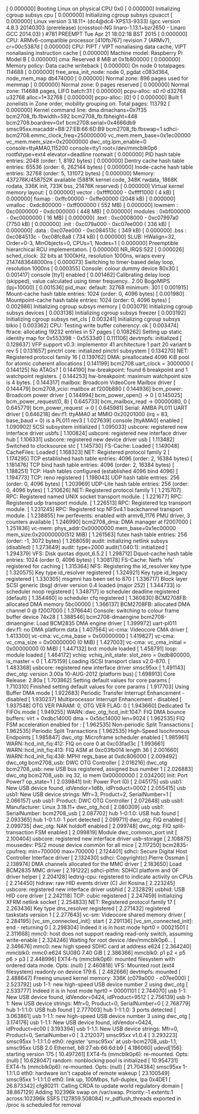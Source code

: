 [    0.000000] Booting Linux on physical CPU 0x0
[    0.000000] Initializing cgroup subsys cpu
[    0.000000] Initializing cgroup subsys cpuacct
[    0.000000] Linux version 3.18.11+ (dc4@dc4-XPS13-9333) (gcc version 4.8.3 20140303 (prerelease) (crosstool-NG linaro-1.13.1+bzr2650 - Linaro GCC 2014.03) ) #781 PREEMPT Tue Apr 21 18:02:18 BST 2015
[    0.000000] CPU: ARMv6-compatible processor [410fb767] revision 7 (ARMv7), cr=00c5387d
[    0.000000] CPU: PIPT / VIPT nonaliasing data cache, VIPT nonaliasing instruction cache
[    0.000000] Machine model: Raspberry Pi Model B
[    0.000000] cma: Reserved 8 MiB at 0x1b800000
[    0.000000] Memory policy: Data cache writeback
[    0.000000] On node 0 totalpages: 114688
[    0.000000] free_area_init_node: node 0, pgdat c083d364, node_mem_map db474000
[    0.000000]   Normal zone: 896 pages used for memmap
[    0.000000]   Normal zone: 0 pages reserved
[    0.000000]   Normal zone: 114688 pages, LIFO batch:31
[    0.000000] pcpu-alloc: s0 r0 d32768 u32768 alloc=1*32768
[    0.000000] pcpu-alloc: [0] 0 
[    0.000000] Built 1 zonelists in Zone order, mobility grouping on.  Total pages: 113792
[    0.000000] Kernel command line: dma.dmachans=0x7f35 bcm2708_fb.fbwidth=592 bcm2708_fb.fbheight=448 bcm2708.boardrev=0xf bcm2708.serial=0x4666db9 smsc95xx.macaddr=B8:27:EB:66:6D:B9 bcm2708_fb.fbswap=1 sdhci-bcm2708.emmc_clock_freq=250000000 vc_mem.mem_base=0x1ec00000 vc_mem.mem_size=0x20000000  dwc_otg.lpm_enable=0 console=ttyAMA0,115200 console=tty1 root=/dev/mmcblk0p6 rootfstype=ext4 elevator=deadline rootwait
[    0.000000] PID hash table entries: 2048 (order: 1, 8192 bytes)
[    0.000000] Dentry cache hash table entries: 65536 (order: 6, 262144 bytes)
[    0.000000] Inode-cache hash table entries: 32768 (order: 5, 131072 bytes)
[    0.000000] Memory: 437276K/458752K available (5881K kernel code, 348K rwdata, 1868K rodata, 336K init, 733K bss, 21476K reserved)
[    0.000000] Virtual kernel memory layout:
[    0.000000]     vector  : 0xffff0000 - 0xffff1000   (   4 kB)
[    0.000000]     fixmap  : 0xffc00000 - 0xffe00000   (2048 kB)
[    0.000000]     vmalloc : 0xdc800000 - 0xff000000   ( 552 MB)
[    0.000000]     lowmem  : 0xc0000000 - 0xdc000000   ( 448 MB)
[    0.000000]     modules : 0xbf000000 - 0xc0000000   (  16 MB)
[    0.000000]       .text : 0xc0008000 - 0xc07997a0   (7750 kB)
[    0.000000]       .init : 0xc079a000 - 0xc07ee000   ( 336 kB)
[    0.000000]       .data : 0xc07ee000 - 0xc084513c   ( 349 kB)
[    0.000000]        .bss : 0xc084513c - 0xc08fc8a8   ( 734 kB)
[    0.000000] SLUB: HWalign=32, Order=0-3, MinObjects=0, CPUs=1, Nodes=1
[    0.000000] Preemptible hierarchical RCU implementation.
[    0.000000] NR_IRQS:522
[    0.000026] sched_clock: 32 bits at 1000kHz, resolution 1000ns, wraps every 2147483648000ns
[    0.000073] Switching to timer-based delay loop, resolution 1000ns
[    0.000355] Console: colour dummy device 80x30
[    0.001417] console [tty1] enabled
[    0.001462] Calibrating delay loop (skipped), value calculated using timer frequency.. 2.00 BogoMIPS (lpj=10000)
[    0.001536] pid_max: default: 32768 minimum: 301
[    0.001915] Mount-cache hash table entries: 1024 (order: 0, 4096 bytes)
[    0.001980] Mountpoint-cache hash table entries: 1024 (order: 0, 4096 bytes)
[    0.002986] Initializing cgroup subsys memory
[    0.003079] Initializing cgroup subsys devices
[    0.003138] Initializing cgroup subsys freezer
[    0.003192] Initializing cgroup subsys net_cls
[    0.003241] Initializing cgroup subsys blkio
[    0.003362] CPU: Testing write buffer coherency: ok
[    0.003474] ftrace: allocating 19232 entries in 57 pages
[    0.108262] Setting up static identity map for 0x553398 - 0x5533d0
[    0.111106] devtmpfs: initialized
[    0.128637] VFP support v0.3: implementor 41 architecture 1 part 20 variant b rev 5
[    0.131657] pinctrl core: initialized pinctrl subsystem
[    0.134270] NET: Registered protocol family 16
[    0.139762] DMA: preallocated 4096 KiB pool for atomic coherent allocations
[    0.141199] bcm2708.uart_clock = 3000000
[    0.144125] No ATAGs?
[    0.144190] hw-breakpoint: found 6 breakpoint and 1 watchpoint registers.
[    0.144253] hw-breakpoint: maximum watchpoint size is 4 bytes.
[    0.144317] mailbox: Broadcom VideoCore Mailbox driver
[    0.144479] bcm2708_vcio: mailbox at f200b880
[    0.144936] bcm_power: Broadcom power driver
[    0.144994] bcm_power_open() -> 0
[    0.145025] bcm_power_request(0, 8)
[    0.645733] bcm_mailbox_read -> 00000080, 0
[    0.645779] bcm_power_request -> 0
[    0.645981] Serial: AMBA PL011 UART driver
[    0.646218] dev:f1: ttyAMA0 at MMIO 0x20201000 (irq = 83, base_baud = 0) is a PL011 rev3
[    1.027639] console [ttyAMA0] enabled
[    1.090902] SCSI subsystem initialized
[    1.095033] usbcore: registered new interface driver usbfs
[    1.100824] usbcore: registered new interface driver hub
[    1.106331] usbcore: registered new device driver usb
[    1.113482] Switched to clocksource stc
[    1.145730] FS-Cache: Loaded
[    1.149048] CacheFiles: Loaded
[    1.168323] NET: Registered protocol family 2
[    1.174295] TCP established hash table entries: 4096 (order: 2, 16384 bytes)
[    1.181476] TCP bind hash table entries: 4096 (order: 2, 16384 bytes)
[    1.188251] TCP: Hash tables configured (established 4096 bind 4096)
[    1.194773] TCP: reno registered
[    1.198043] UDP hash table entries: 256 (order: 0, 4096 bytes)
[    1.203969] UDP-Lite hash table entries: 256 (order: 0, 4096 bytes)
[    1.210626] NET: Registered protocol family 1
[    1.215707] RPC: Registered named UNIX socket transport module.
[    1.221677] RPC: Registered udp transport module.
[    1.226513] RPC: Registered tcp transport module.
[    1.231245] RPC: Registered tcp NFSv4.1 backchannel transport module.
[    1.238855] hw perfevents: enabled with armv6_1176 PMU driver, 3 counters available
[    1.246990] bcm2708_dma: DMA manager at f2007000
[    1.251836] vc-mem: phys_addr:0x00000000 mem_base=0x1ec00000 mem_size:0x20000000(512 MiB)
[    1.261563] futex hash table entries: 256 (order: -1, 3072 bytes)
[    1.268059] audit: initializing netlink subsys (disabled)
[    1.273649] audit: type=2000 audit(1.040:1): initialized
[    1.294379] VFS: Disk quotas dquot_6.5.2
[    1.298712] Dquot-cache hash table entries: 1024 (order 0, 4096 bytes)
[    1.308178] FS-Cache: Netfs 'nfs' registered for caching
[    1.315364] NFS: Registering the id_resolver key type
[    1.320575] Key type id_resolver registered
[    1.324921] Key type id_legacy registered
[    1.330305] msgmni has been set to 870
[    1.336717] Block layer SCSI generic (bsg) driver version 0.4 loaded (major 252)
[    1.344733] io scheduler noop registered
[    1.348717] io scheduler deadline registered (default)
[    1.354460] io scheduler cfq registered
[    1.360830] BCM2708FB: allocated DMA memory 5bc00000
[    1.366137] BCM2708FB: allocated DMA channel 0 @ f2007000
[    1.376644] Console: switching to colour frame buffer device 74x28
[    1.388546] bcm2708-dmaengine bcm2708-dmaengine: Load BCM2835 DMA engine driver
[    1.399972] uart-pl011 dev:f1: no DMA platform data
[    1.407564] vc-cma: Videocore CMA driver
[    1.413300] vc-cma: vc_cma_base      = 0x00000000
[    1.419827] vc-cma: vc_cma_size      = 0x00000000 (0 MiB)
[    1.427003] vc-cma: vc_cma_initial   = 0x00000000 (0 MiB)
[    1.447132] brd: module loaded
[    1.458791] loop: module loaded
[    1.464172] vchiq: vchiq_init_state: slot_zero = 0xdb800000, is_master = 0
[    1.475159] Loading iSCSI transport class v2.0-870.
[    1.483368] usbcore: registered new interface driver smsc95xx
[    1.491143] dwc_otg: version 3.00a 10-AUG-2012 (platform bus)
[    1.698913] Core Release: 2.80a
[    1.703862] Setting default values for core params
[    1.710310] Finished setting default values for core params
[    1.917703] Using Buffer DMA mode
[    1.922683] Periodic Transfer Interrupt Enhancement - disabled
[    1.930237] Multiprocessor Interrupt Enhancement - disabled
[    1.937548] OTG VER PARAM: 0, OTG VER FLAG: 0
[    1.943660] Dedicated Tx FIFOs mode
[    1.949255] WARN::dwc_otg_hcd_init:1047: FIQ DMA bounce buffers: virt = 0xdbc14000 dma = 0x5bc14000 len=9024
[    1.962535] FIQ FSM acceleration enabled for :
[    1.962535] Non-periodic Split Transactions
[    1.962535] Periodic Split Transactions
[    1.962535] High-Speed Isochronous Endpoints
[    1.985847] dwc_otg: Microframe scheduler enabled
[    1.985961] WARN::hcd_init_fiq:412: FIQ on core 0 at 0xc03fad3c
[    1.993661] WARN::hcd_init_fiq:413: FIQ ASM at 0xc03fb014 length 36
[    2.001660] WARN::hcd_init_fiq:438: MPHI regs_base at 0xdc806000
[    2.009492] dwc_otg bcm2708_usb: DWC OTG Controller
[    2.016216] dwc_otg bcm2708_usb: new USB bus registered, assigned bus number 1
[    2.026883] dwc_otg bcm2708_usb: irq 32, io mem 0x00000000
[    2.034200] Init: Port Power? op_state=1
[    2.039841] Init: Power Port (0)
[    2.045175] usb usb1: New USB device found, idVendor=1d6b, idProduct=0002
[    2.055415] usb usb1: New USB device strings: Mfr=3, Product=2, SerialNumber=1
[    2.066157] usb usb1: Product: DWC OTG Controller
[    2.072648] usb usb1: Manufacturer: Linux 3.18.11+ dwc_otg_hcd
[    2.080309] usb usb1: SerialNumber: bcm2708_usb
[    2.087702] hub 1-0:1.0: USB hub found
[    2.093365] hub 1-0:1.0: 1 port detected
[    2.099711] dwc_otg: FIQ enabled
[    2.099735] dwc_otg: NAK holdoff enabled
[    2.099748] dwc_otg: FIQ split-transaction FSM enabled
[    2.099819] Module dwc_common_port init
[    2.100404] usbcore: registered new interface driver usb-storage
[    2.108875] mousedev: PS/2 mouse device common for all mice
[    2.117250] bcm2835-cpufreq: min=700000 max=700000
[    2.124401] sdhci: Secure Digital Host Controller Interface driver
[    2.132430] sdhci: Copyright(c) Pierre Ossman
[    2.138974] DMA channels allocated for the MMC driver
[    2.183650] Load BCM2835 MMC driver
[    2.191222] sdhci-pltfm: SDHCI platform and OF driver helper
[    2.204128] ledtrig-cpu: registered to indicate activity on CPUs
[    2.214450] hidraw: raw HID events driver (C) Jiri Kosina
[    2.223245] usbcore: registered new interface driver usbhid
[    2.232829] usbhid: USB HID core driver
[    2.242118] TCP: cubic registered
[    2.247459] Initializing XFRM netlink socket
[    2.254833] NET: Registered protocol family 17
[    2.263436] Key type dns_resolver registered
[    2.271432] registered taskstats version 1
[    2.277643] vc-sm: Videocore shared memory driver
[    2.284195] [vc_sm_connected_init]: start
[    2.291136] [vc_sm_connected_init]: end - returning 0
[    2.298304] Indeed it is in host mode hprt0 = 00021501
[    2.311668] mmc0: host does not support reading read-only switch, assuming write-enable
[    2.324246] Waiting for root device /dev/mmcblk0p6...
[    2.346676] mmc0: new high speed SDHC card at address e624
[    2.364240] mmcblk0: mmc0:e624 SU08G 7.40 GiB 
[    2.386366]  mmcblk0: p1 p2 < p5 p6 > p3
[    2.448996] EXT4-fs (mmcblk0p6): mounted filesystem with ordered data mode. Opts: (null)
[    2.460818] VFS: Mounted root (ext4 filesystem) readonly on device 179:6.
[    2.482666] devtmpfs: mounted
[    2.488647] Freeing unused kernel memory: 336K (c079a000 - c07ee000)
[    2.523792] usb 1-1: new high-speed USB device number 2 using dwc_otg
[    2.533777] Indeed it is in host mode hprt0 = 00001101
[    2.744070] usb 1-1: New USB device found, idVendor=0424, idProduct=9512
[    2.756139] usb 1-1: New USB device strings: Mfr=0, Product=0, SerialNumber=0
[    2.768779] hub 1-1:1.0: USB hub found
[    2.777003] hub 1-1:1.0: 3 ports detected
[    3.063861] usb 1-1.1: new high-speed USB device number 3 using dwc_otg
[    3.174176] usb 1-1.1: New USB device found, idVendor=0424, idProduct=ec00
[    3.193394] usb 1-1.1: New USB device strings: Mfr=0, Product=0, SerialNumber=0
[    3.212037] smsc95xx v1.0.4
[    3.293223] smsc95xx 1-1.1:1.0 eth0: register 'smsc95xx' at usb-bcm2708_usb-1.1, smsc95xx USB 2.0 Ethernet, b8:27:eb:66:6d:b9
[    4.186060] udevd[156]: starting version 175
[   10.497261] EXT4-fs (mmcblk0p6): re-mounted. Opts: (null)
[   10.628047] random: nonblocking pool is initialized
[   10.954731] EXT4-fs (mmcblk0p6): re-mounted. Opts: (null)
[   21.704384] smsc95xx 1-1.1:1.0 eth0: hardware isn't capable of remote wakeup
[   23.100549] smsc95xx 1-1.1:1.0 eth0: link up, 100Mbps, full-duplex, lpa 0x4DE1
[   26.873342] cfg80211: Calling CRDA to update world regulatory domain
[   38.867129] Adding 102396k swap on /var/swap.  Priority:-1 extents:1 across:102396k SSFS
[127859.508084] nr_pdflush_threads exported in /proc is scheduled for removal
